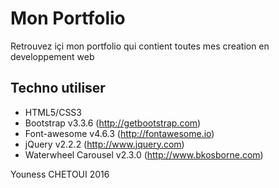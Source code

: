 # Mon Portfolio

Retrouvez içi mon portfolio qui contient toutes mes creation en developpement web

## Techno utiliser

+ HTML5/CSS3
+ Bootstrap v3.3.6 (http://getbootstrap.com)
+ Font-awesome v4.6.3 (http://fontawesome.io)
+ jQuery v2.2.2 (http://www.jquery.com)
+ Waterwheel Carousel v2.3.0 (http://www.bkosborne.com)

Youness CHETOUI 2016
